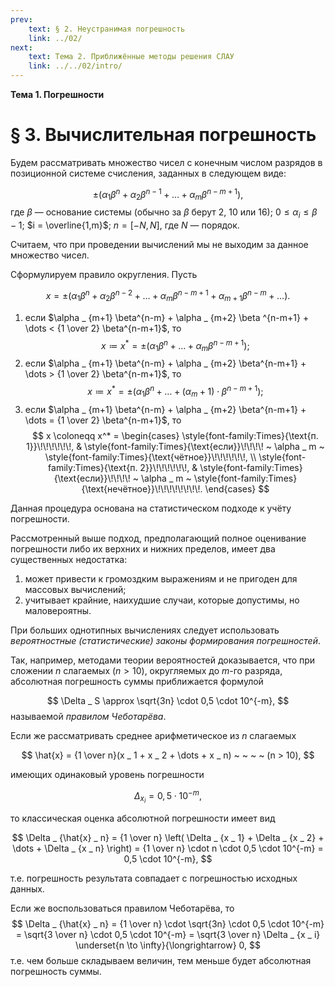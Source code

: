```yaml
---
prev:
    text: § 2. Неустранимая погрешность
    link: ../02/
next:
    text: Тема 2. Приближённые методы решения СЛАУ
    link: ../../02/intro/
---
```


**Тема 1. Погрешности**

# § 3. Вычислительная погрешность

Будем рассматривать множество чисел с конечным числом разрядов в позиционной системе счисления, заданных в следующем виде:

$$
\pm \left( \alpha_1\beta^n + \alpha_2\beta^{n-1} + \dots + \alpha_m \beta^{n-m+1} \right),
$$
где $\beta$ — основание системы (обычно за $\beta$ берут 2, 10 или 16); $0 \le \alpha_i \le \beta - 1$; $i = \overline{1,m}$; $n = [-N,N]$, где $N$ — порядок.

Считаем, что при проведении вычислений мы не выходим за данное множество чисел.

Сформулируем правило округления. Пусть

$$
x = \pm (\alpha _ 1 \beta^n + \alpha _ 2 \beta^{n-2} + \dots + \alpha _ m \beta^{n-m+1} + \alpha _ {m+1}\beta^{n-m} + \dots).
$$

1. если $\alpha _ {m+1} \beta^{n-m} + \alpha _ {m+2} \beta ^{n-m+1} + \dots < {1 \over 2} \beta^{n-m+1}$, то
   $$
   x \coloneqq x^* = \pm (\alpha _ 1 \beta^n + \dots + \alpha _ m \beta^{n-m+1});
   $$
2. если $\alpha _ {m+1} \beta^{n-m} + \alpha _ {m+2} \beta^{n-m+1} + \dots > {1 \over 2} \beta^{n-m+1}$, то
   $$
   x \coloneqq x^* = \pm ( \alpha _ 1 \beta^n + \dots + (\alpha _ m + 1) \cdot \beta^{n-m+1} );
   $$
3. если $\alpha _ {m+1} \beta^{n-m} + \alpha _ {m+2} \beta^{n-m+1} + \dots = {1 \over 2} \beta^{n-m+1}$, то
   $$
   x \coloneqq x^* =
   \begin{cases}
        \style{font-family:Times}{\text{п. 1}}\!\!\!\!\!\!, & \style{font-family:Times}{\text{если}}\!\!\!\! ~ \alpha _ m ~ \style{font-family:Times}{\text{чётное}}\!\!\!\!\!\!,
        \\
        \style{font-family:Times}{\text{п. 2}}\!\!\!\!\!\!, & \style{font-family:Times}{\text{если}}\!\!\!\! ~ \alpha _ m ~ \style{font-family:Times}{\text{нечётное}}\!\!\!\!\!\!\!\!.
   \end{cases}
   $$

Данная процедура основана на статистическом подходе к учёту погрешности.

Рассмотренный выше подход, предполагающий полное оценивание погрешности либо их верхних и нижних пределов, имеет два существенных недостатка:
1. может привести к громоздким выражениям и не пригоден для массовых вычислений;
2. учитывает крайние, наихудшие случаи, которые допустимы, но маловероятны.

При больших однотипных вычислениях следует использовать *вероятностные (статистические) законы формирования погрешностей*.

Так, например, методами теории вероятностей доказывается, что при сложении $n$ слагаемых ($n > 10$), округляемых до $m$-го разряда, абсолютная погрешность суммы приближается формулой

$$ \Delta _ S \approx \sqrt{3n} \cdot 0,5 \cdot 10^{-m}, $$
называемой *правилом Чеботарёва*.

Если же рассматривать среднее арифметическое из $n$ слагаемых

$$
\hat{x} = {1 \over n}(x _ 1 + x _ 2 + \dots + x _ n) ~ ~ ~ ~ (n > 10),
$$

имеющих одинаковый уровень погрешности

$$ \Delta _ {x _ i} = 0,5 \cdot 10^{-m}, $$

то классическая оценка абсолютной погрешности имеет вид

$$
\Delta _ {\hat{x} _ n} = {1 \over n} \left( \Delta _ {x _ 1} + \Delta _ {x _ 2} + \dots + \Delta _ {x _ n} \right) = {1 \over n} \cdot n \cdot 0,5 \cdot 10^{-m} = 0,5 \cdot 10^{-m},
$$

т.е. погрешность результата совпадает с погрешностью исходных данных.

Если же воспользоваться правилом Чеботарёва, то
$$
\Delta _ {\hat{x} _ n} = {1 \over n} \cdot \sqrt{3n} \cdot 0,5 \cdot 10^{-m} = \sqrt{3 \over n} \cdot 0,5 \cdot 10^{-m} = \sqrt{3 \over n} \Delta _ {x _ i} \underset{n \to \infty}{\longrightarrow} 0,
$$
т.е. чем больше складываем величин, тем меньше будет абсолютная погрешность суммы.